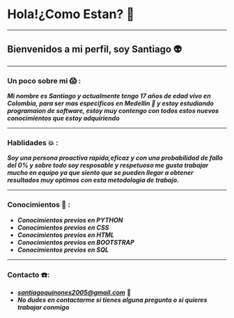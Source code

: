 # Hola!¿Como Estan? :wave:
* * *
## Bienvenidos a mi perfil, soy Santiago :alien:
* * *
### Un poco sobre mi :scream: :
***Mi nombre es Santiago y actualmente tengo 17 años de edad vivo en Colombia, para ser mas especificos en Medellin :city_sunset: y estoy estudiando programaion de software, estoy muy contengo con todos estos nuevos conocimientos que estoy adquiriendo***
- - -
### Hablidades :boom: :
***Soy una persona proactiva rapida,eficaz y con una probabilidad de fallo del 0% y sobre todo soy resposable y respetuoso me gusta trabajar mucho en equipo ya que siento que se pueden llegar a obtener resultados muy optimos con esta metodologia de trabajo.***
_ _ _
### Conocimientos :brain: :
+ ***Conocimientos previos en PYTHON***
+ ***Conocimientos previos en CSS***
+ ***Conocimientos previos en HTML***
+ ***Conocimientos previos en BOOTSTRAP***
+ ***Conocimientos previos en SQL***
- - -
### Contacto :phone::
+ ***santiagoquinones2005@gmail.com*** :email:
+ ***No dudes en contactarme si tienes alguna pregunta o si quieres trabajar conmigo***


